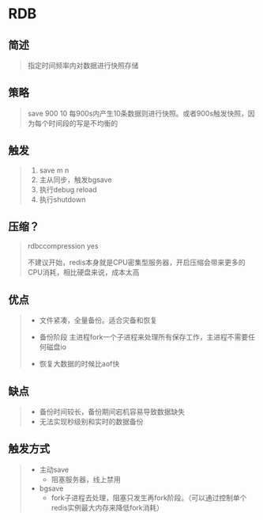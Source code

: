 # RDB

## 简述

> 指定时间频率内对数据进行快照存储

## 策略

> save 900 10 每900s内产生10条数据则进行快照。或者900s触发快照，因为每个时间段的写是不均衡的

## 触发

> 1. save m n
> 2. 主从同步，触发bgsave
> 3. 执行debug reload
> 4. 执行shutdown

## 压缩？

> rdbccompression yes
>
> 不建议开始，redis本身就是CPU密集型服务器，开启压缩会带来更多的CPU消耗，相比硬盘来说，成本太高

## 优点

> * 文件紧凑，全量备份。适合灾备和恢复
>
> * 备份阶段 主进程fork一个子进程来处理所有保存工作，主进程不需要任何磁盘io
>
> * 恢复大数据的时候比aof快

## 缺点

> * 备份时间较长，备份期间宕机容易导致数据缺失
> * 无法实现秒级别和实时的数据备份

## 触发方式

> * 主动save
>   * 阻塞服务器，线上禁用
> * bgsave 
>   * fork子进程去处理，阻塞只发生再fork阶段。（可以通过控制单个redis实例最大内存来降低fork消耗）



